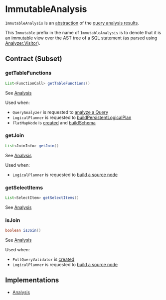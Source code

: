 # ImmutableAnalysis

`ImmutableAnalysis` is an [abstraction](#contract) of the [query analysis results](#implementations).

This `Immutable` prefix in the name of `ImmutableAnalysis` is to denote that it is an immutable view over the AST tree of a SQL statement (as parsed using [Analyzer.Visitor](Analyzer_Visitor.md)).

## Contract (Subset)

### <span id="getTableFunctions"> getTableFunctions

```java
List<FunctionCall> getTableFunctions()
```

See [Analysis](Analysis.md#getTableFunctions)

Used when:

* `QueryAnalyzer` is requested to [analyze a Query](QueryAnalyzer.md#analyze)
* `LogicalPlanner` is requested to [buildPersistentLogicalPlan](LogicalPlanner.md#buildPersistentLogicalPlan)
* `FlatMapNode` is [created](FlatMapNode.md#tableFunctions) and [buildSchema](FlatMapNode.md#buildSchema)

### <span id="getJoin"> getJoin

```java
List<JoinInfo> getJoin()
```

See [Analysis](Analysis.md#getJoin)

Used when:

* `LogicalPlanner` is requested to [build a source node](LogicalPlanner.md#buildSourceNode)

### <span id="getSelectItems"> getSelectItems

```java
List<SelectItem> getSelectItems()
```

See [Analysis](Analysis.md#getSelectItems)

### <span id="isJoin"> isJoin

```java
boolean isJoin()
```

See [Analysis](Analysis.md#isJoin)

Used when:

* `PullQueryValidator` is [created](PullQueryValidator.md#RULES)
* `LogicalPlanner` is requested to [build a source node](LogicalPlanner.md#buildSourceNode)

## Implementations

* [Analysis](Analysis.md)
